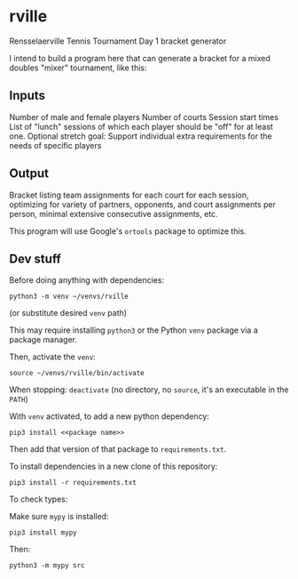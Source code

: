 # rville

Rensselaerville Tennis Tournament Day 1 bracket generator

I intend to build a program here that can generate a bracket for a mixed doubles "mixer" tournament, like this:

## Inputs

Number of male and female players
Number of courts
Session start times
List of "lunch" sessions of which each player should be "off" for at least one.
Optional stretch goal: Support individual extra requirements for the needs of specific players

## Output

Bracket listing team assignments for each court for each session, optimizing for variety of partners, opponents, and court assignments per person, minimal extensive consecutive assignments, etc.

This program will use Google's `ortools` package to optimize this.

## Dev stuff

Before doing anything with dependencies:

`python3 -m venv ~/venvs/rville`

(or substitute desired `venv` path)

This may require installing `python3` or the Python `venv` package via a package manager.

Then, activate the `venv`:

`source ~/venvs/rville/bin/activate`

When stopping: `deactivate` (no directory, no `source`, it's an executable in the `PATH`)

With `venv` activated, to add a new python dependency:

`pip3 install <<package name>>`

Then add that version of that package to `requirements.txt`.

To install dependencies in a new clone of this repository:

`pip3 install -r requirements.txt`

To check types:

Make sure `mypy` is installed:

`pip3 install mypy`

Then:

`python3 -m mypy src`
